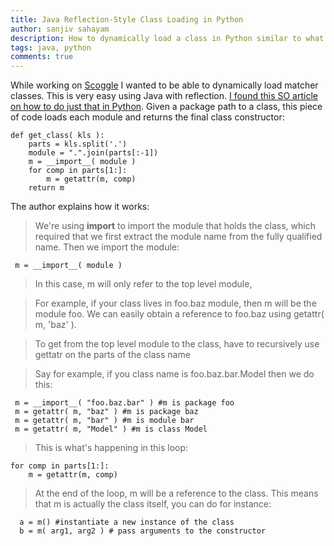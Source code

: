 ```yaml
---
title: Java Reflection-Style Class Loading in Python
author: sanjiv sahayam
description: How to dynamically load a class in Python similar to what you could do in Java through reflection.
tags: java, python
comments: true
---
```


While working on [Scoggle](https://github.com/ssanj/Scoggle) I wanted to be able to dynamically load matcher classes. This is very easy using Java with reflection. [I found this SO article on how to do just that in Python](http://stackoverflow.com/questions/452969/does-python-have-an-equivalent-to-java-class-forname). Given a package path to a class, this piece of code loads each module and returns the final class constructor:

```{.python}
def get_class( kls ):
    parts = kls.split('.')
    module = ".".join(parts[:-1])
    m = __import__( module )
    for comp in parts[1:]:
        m = getattr(m, comp)            
    return m
```

 The author explains how it works:

 > We're using __import__ to import the module that holds the class, which required that we first extract the module name from the fully qualified name. Then we import the module:

```{.python}
 m = __import__( module )
```
 
 > In this case, m will only refer to the top level module,

 > For example, if your class lives in foo.baz module, then m will be the module foo.
> We can easily obtain a reference to foo.baz using getattr( m, 'baz' ).

 > To get from the top level module to the class, have to recursively use gettatr on the parts of the class name

 > Say for example, if you class name is foo.baz.bar.Model then we do this:

```{.python}
 m = __import__( "foo.baz.bar" ) #m is package foo
 m = getattr( m, "baz" ) #m is package baz
 m = getattr( m, "bar" ) #m is module bar
 m = getattr( m, "Model" ) #m is class Model
``` 

> This is what's happening in this loop:

```{.python}
for comp in parts[1:]:
    m = getattr(m, comp)    
```    

> At the end of the loop, m will be a reference to the class. This means that m is actually the class itself, you can do for instance:

```{.python}
  a = m() #instantiate a new instance of the class    
  b = m( arg1, arg2 ) # pass arguments to the constructor
```
